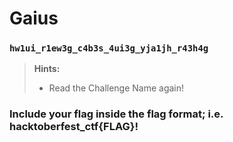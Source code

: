 # Gaius

### `hw1ui_r1ew3g_c4b3s_4ui3g_yja1jh_r43h4g`

> **Hints:**
>	- Read the Challenge Name again!

### Include your flag inside the flag format; i.e. hacktoberfest_ctf{FLAG}!
